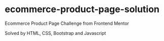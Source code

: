 # ecommerce-product-page-solution
Ecommerce Product Page Challenge from Frontend Mentor

Solved by HTML, CSS, Bootstrap and Javascript
